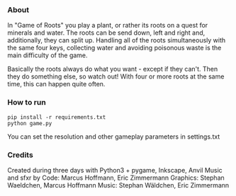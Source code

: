 ### About

In "Game of Roots" you play a plant, or rather its roots on a quest for minerals and water. The roots can be send down, left and right and, additionally, they can split up. Handling all of the roots simultaneously with the same four keys, collecting water and avoiding poisonous waste is the main difficulty of the game.

Basically the roots always do what you want - except if they can't. Then they do something else, so watch out! With four or more roots at the same time, this can happen quite often.

### How to run

```
pip install -r requirements.txt
python game.py
```

You can set the resolution and other gameplay parameters in settings.txt


### Credits

Created during three days with Python3 + pygame, Inkscape, Anvil Music and sfxr
by
Code: Marcus Hoffmann, Eric Zimmermann
Graphics: Stephan Waeldchen, Marcus Hoffmann
Music: Stephan Wäldchen, Eric Zimmermann
